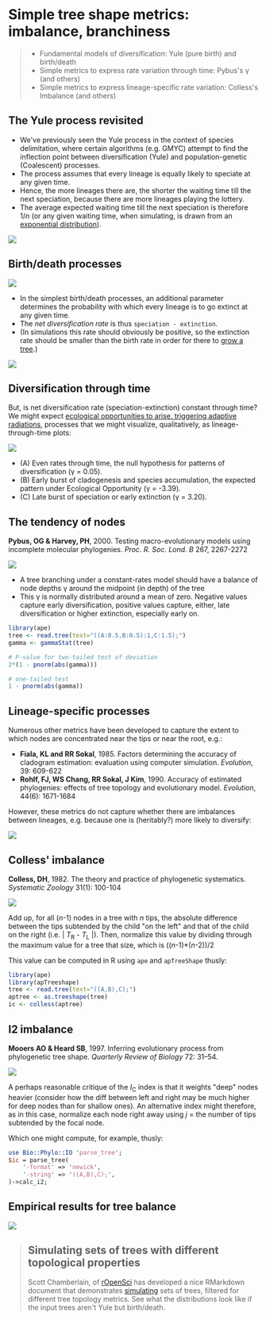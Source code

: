 Simple tree shape metrics: imbalance, branchiness
=================================================

> - Fundamental models of diversification: Yule (pure birth) and birth/death
> - Simple metrics to express rate variation through time: Pybus's γ (and others)
> - Simple metrics to express lineage-specific rate variation: Colless's Imbalance (and others)

The Yule process revisited
--------------------------
- We've previously seen the Yule process in the context of species delimitation, where
  certain algorithms (e.g. GMYC) attempt to find the inflection point between 
  diversification (Yule) and population-genetic (Coalescent) processes.
- The process assumes that every lineage is equally likely to speciate at any given time.
- Hence, the more lineages there are, the shorter the waiting time till the next 
  speciation, because there are more lineages playing the lottery.
- The average expected waiting time till the next speciation is therefore 1/_n_ (or any
  given waiting time, when simulating, is drawn from an [exponential distribution](https://en.wikipedia.org/wiki/Exponential_distribution)).

![](lecture2/exponential-distribution.svg)

Birth/death processes
---------------------

![](lecture2/BD-proces.png)

- In the simplest birth/death processes, an additional parameter determines the 
  probability with which every lineage is to go extinct at any given time.
- The _net diversification rate_ is thus `speciation - extinction`.
- (In simulations this rate should obviously be positive, so the extinction rate should
  be smaller than the birth rate in order for there to 
  [grow a tree](http://naturalis.github.io/browbrow).)
  
![](lecture2/birth-death.png)

Diversification through time
----------------------------
But, is net diversification rate (speciation-extinction) constant through time? We might
expect 
[ecological opportunities to arise, triggering adaptive radiations](https://www.nature.com/scitable/knowledge/library/ecological-opportunity-trigger-of-adaptive-radiation-84160951),
processes that we might visualize, qualitatively, as lineage-through-time plots:

![](lecture2/ltt.png)

- (A) Even rates through time, the null hypothesis for patterns of diversification 
  (γ = 0.05). 
- (B) Early burst of cladogenesis and species accumulation, the expected pattern under 
  Ecological Opportunity (γ = -3.39). 
- (C) Late burst of speciation or early extinction (γ = 3.20).

The tendency of nodes
---------------------
**Pybus, OG & Harvey, PH**, 2000. Testing macro-evolutionary models using incomplete 
molecular phylogenies. _Proc. R. Soc. Lond. B_ 267, 2267-2272

![](lecture2/gamma.png)

- A tree branching under a constant-rates model should have a balance of node depths γ 
  around the midpoint (in depth) of the tree
- This γ is normally distributed around a mean of zero. Negative values capture early
  diversification, positive values capture, either, late diversification or higher 
  extinction, especially early on.

```R
library(ape)
tree <- read.tree(text="((A:0.5,B:0.5):1,C:1.5);")
gamma <- gammaStat(tree)

# P-value for two-tailed test of deviation
2*(1 - pnorm(abs(gamma)))

# one-tailed test
1 - pnorm(abs(gamma))
```

Lineage-specific processes
--------------------------
Numerous other metrics have been developed to capture the extent to which nodes are 
concentrated near the tips or near the root, e.g.:

- **Fiala, KL and RR Sokal**, 1985. Factors determining the accuracy of cladogram 
  estimation: evaluation using computer simulation. _Evolution_, 39: 609-622
- **Rohlf, FJ, WS Chang, RR Sokal, J Kim**, 1990. Accuracy of estimated phylogenies: 
  effects of tree topology and evolutionary model. _Evolution_, 44(6): 1671-1684

However, these metrics do not capture whether there are imbalances between lineages, e.g.
because one is (heritably?) more likely to diversify:

![](lecture2/imbalance.jpg)

Colless' imbalance
------------------
**Colless, DH**, 1982. The theory and practice of phylogenetic systematics. 
_Systematic Zoology_ 31(1): 100-104

![](lecture2/ic.png)

Add up, for all (_n_-1) nodes in a tree with _n_ tips, the absolute difference between
the tips subtended by the child "on the left" and that of the child on the right
(i.e. | _T_<sub>R</sub> - _T_<sub>L</sub> |). Then, normalize this value by dividing
through the maximum value for a tree that size, which is ((_n_-1)*(_n_-2))/2

This value can be computed in R using `ape` and `apTreeShape` thusly:

```R
library(ape)
library(apTreeshape)
tree <- read.tree(text="((A,B),C);")
aptree <- as.treeshape(tree)
ic <- colless(aptree)
```

I2 imbalance
------------
**Mooers AO & Heard SB**, 1997. Inferring evolutionary process from phylogenetic tree 
shape. _Quarterly Review of Biology_ 72: 31–54.

![](lecture2/i2.png)

A perhaps reasonable critique of the _I_<sub>C</sub> index is that it weights "deep"
nodes heavier (consider how the diff between left and right may be much higher for deep
nodes than for shallow ones). An alternative index might therefore, as in this case,
normalize each node right away using _j_ = the number of tips subtended by the focal 
node.

Which one might compute, for example, thusly:

```perl
use Bio::Phylo::IO 'parse_tree';
$ic = parse_tree(
	'-format' => 'newick',
	'-string' => '((A,B),C);',
)->calc_i2;
```

Empirical results for tree balance
----------------------------------
![](lecture2/phylogenetic-tree-balance-as-a-function-of-tree-size.gif)

> Simulating sets of trees with different topological properties
> --------------------------------------------------------------
> Scott Chamberlain, of [rOpenSci](http://ropensci.org) has developed a nice RMarkdown
> document that demonstrates [simulating](lecture2/2012-10-10-phylogenetic-tree-balance.Rmd)
> sets of trees, filtered for different tree topology metrics. See what the distributions
> look like if the input trees aren't Yule but birth/death.

